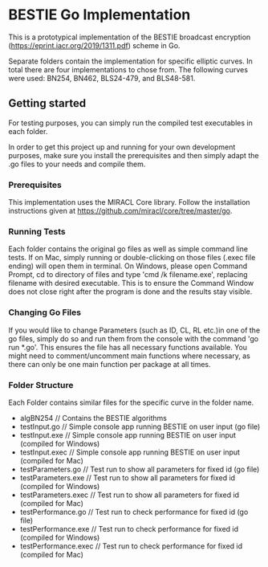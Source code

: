 # BESTIE Go Implementation
This is a prototypical implementation of the BESTIE broadcast encryption (https://eprint.iacr.org/2019/1311.pdf) scheme in Go.

Separate folders contain the implementation for specific elliptic curves. In total there are four implementations to chose from. The following curves were used: BN254, BN462, BLS24-479, and BLS48-581.

## Getting started
For testing purposes, you can simply run the compiled test executables in each folder. 

In order to get this project up and running for your own development purposes, make sure you install the prerequisites and then simply adapt the .go files to your needs and compile them. 

### Prerequisites
This implementation uses the MIRACL Core library. Follow the installation instructions given at https://github.com/miracl/core/tree/master/go.

### Running Tests 
Each folder contains the original go files as well as simple command line tests. 
If on Mac, simply running or double-clicking on those files (.exec file ending) will open them in terminal.
On Windows, please open Command Prompt, cd to directory of files and type 'cmd /k filename.exe', replacing filename with desired executable. This is to ensure the Command Window does not close right after the program is done and the results stay visible.

### Changing Go Files
If you would like to change Parameters (such as ID, CL, RL etc.)in one of the go files, simply do so and run them from the console with the command 'go run *.go'. This ensures the file has all necessary functions available. You might need to comment/uncomment main functions where necessary, as there can only be one main function per package at all times. 

### Folder Structure
Each Folder contains similar files for the specific curve in the folder name.

- algBN254                 // Contains the BESTIE algorithms
- testInput.go             // Simple console app running BESTIE on user input (go file)
- testInput.exe            // Simple console app running BESTIE on user input (compiled for Windows)
- testInput.exec           // Simple console app running BESTIE on user input (compiled for Mac)
- testParameters.go        // Test run to show all parameters for fixed id (go file)
- testParameters.exe       // Test run to show all parameters for fixed id (compiled for Windows)
- testParameters.exec      // Test run to show all parameters for fixed id (compiled for Mac)
- testPerformance.go       // Test run to check performance for fixed id (go file)
- testPerformance.exe      // Test run to check performance for fixed id (compiled for Windows)
- testPerformance.exec     // Test run to check performance for fixed id (compiled for Mac)

